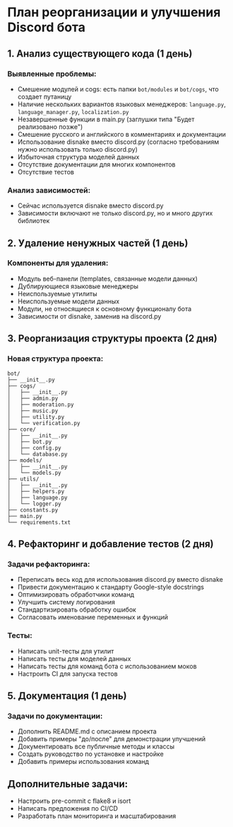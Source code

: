 # План реорганизации и улучшения Discord бота

## 1. Анализ существующего кода (1 день)

### Выявленные проблемы:
- Смешение модулей и cogs: есть папки `bot/modules` и `bot/cogs`, что создает путаницу
- Наличие нескольких вариантов языковых менеджеров: `language.py`, `language_manager.py`, `localization.py`
- Незавершенные функции в main.py (заглушки типа "Будет реализовано позже")
- Смешение русского и английского в комментариях и документации
- Использование disnake вместо discord.py (согласно требованиям нужно использовать только discord.py)
- Избыточная структура моделей данных
- Отсутствие документации для многих компонентов
- Отсутствие тестов

### Анализ зависимостей:
- Сейчас используется disnake вместо discord.py
- Зависимости включают не только discord.py, но и много других библиотек

## 2. Удаление ненужных частей (1 день)

### Компоненты для удаления:
- Модуль веб-панели (templates, связанные модели данных)
- Дублирующиеся языковые менеджеры
- Неиспользуемые утилиты
- Неиспользуемые модели данных
- Модули, не относящиеся к основному функционалу бота
- Зависимости от disnake, заменив на discord.py

## 3. Реорганизация структуры проекта (2 дня)

### Новая структура проекта:
```
bot/
├── __init__.py
├── cogs/
│   ├── __init__.py
│   ├── admin.py
│   ├── moderation.py
│   ├── music.py
│   ├── utility.py
│   └── verification.py
├── core/
│   ├── __init__.py
│   ├── bot.py
│   ├── config.py
│   └── database.py
├── models/
│   ├── __init__.py
│   └── models.py
├── utils/
│   ├── __init__.py
│   ├── helpers.py
│   ├── language.py
│   └── logger.py
├── constants.py
├── main.py
└── requirements.txt
```

## 4. Рефакторинг и добавление тестов (2 дня)

### Задачи рефакторинга:
- Переписать весь код для использования discord.py вместо disnake
- Привести документацию к стандарту Google-style docstrings
- Оптимизировать обработчики команд
- Улучшить систему логирования
- Стандартизировать обработку ошибок
- Согласовать именование переменных и функций

### Тесты:
- Написать unit-тесты для утилит
- Написать тесты для моделей данных
- Написать тесты для команд бота с использованием моков
- Настроить CI для запуска тестов

## 5. Документация (1 день)

### Задачи по документации:
- Дополнить README.md с описанием проекта
- Добавить примеры "до/после" для демонстрации улучшений
- Документировать все публичные методы и классы
- Создать руководство по установке и настройке
- Добавить примеры использования команд

## Дополнительные задачи:
- Настроить pre-commit с flake8 и isort
- Написать предложения по CI/CD
- Разработать план мониторинга и масштабирования